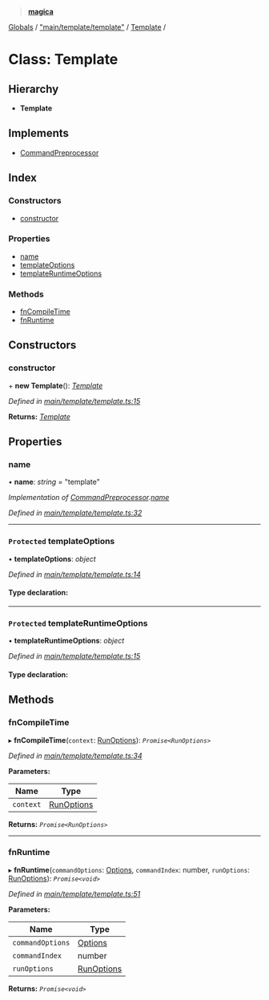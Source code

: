 > **[magica](../README.md)**

[Globals](../README.md) / ["main/template/template"](../modules/_main_template_template_.md) / [Template](_main_template_template_.template.md) /

# Class: Template

## Hierarchy

* **Template**

## Implements

* [CommandPreprocessor](../interfaces/_types_.commandpreprocessor.md)

## Index

### Constructors

* [constructor](_main_template_template_.template.md#constructor)

### Properties

* [name](_main_template_template_.template.md#name)
* [templateOptions](_main_template_template_.template.md#protected-templateoptions)
* [templateRuntimeOptions](_main_template_template_.template.md#protected-templateruntimeoptions)

### Methods

* [fnCompileTime](_main_template_template_.template.md#fncompiletime)
* [fnRuntime](_main_template_template_.template.md#fnruntime)

## Constructors

###  constructor

\+ **new Template**(): *[Template](_main_template_template_.template.md)*

*Defined in [main/template/template.ts:15](https://github.com/cancerberoSgx/magica/blob/0188ba1/src/main/template/template.ts#L15)*

**Returns:** *[Template](_main_template_template_.template.md)*

## Properties

###  name

• **name**: *string* = "template"

*Implementation of [CommandPreprocessor](../interfaces/_types_.commandpreprocessor.md).[name](../interfaces/_types_.commandpreprocessor.md#name)*

*Defined in [main/template/template.ts:32](https://github.com/cancerberoSgx/magica/blob/0188ba1/src/main/template/template.ts#L32)*

___

### `Protected` templateOptions

• **templateOptions**: *object*

*Defined in [main/template/template.ts:14](https://github.com/cancerberoSgx/magica/blob/0188ba1/src/main/template/template.ts#L14)*

#### Type declaration:

___

### `Protected` templateRuntimeOptions

• **templateRuntimeOptions**: *object*

*Defined in [main/template/template.ts:15](https://github.com/cancerberoSgx/magica/blob/0188ba1/src/main/template/template.ts#L15)*

#### Type declaration:

## Methods

###  fnCompileTime

▸ **fnCompileTime**(`context`: [RunOptions](../interfaces/_types_.runoptions.md)): *`Promise<RunOptions>`*

*Defined in [main/template/template.ts:34](https://github.com/cancerberoSgx/magica/blob/0188ba1/src/main/template/template.ts#L34)*

**Parameters:**

Name | Type |
------ | ------ |
`context` | [RunOptions](../interfaces/_types_.runoptions.md) |

**Returns:** *`Promise<RunOptions>`*

___

###  fnRuntime

▸ **fnRuntime**(`commandOptions`: [Options](../interfaces/_types_.options.md), `commandIndex`: number, `runOptions`: [RunOptions](../interfaces/_types_.runoptions.md)): *`Promise<void>`*

*Defined in [main/template/template.ts:51](https://github.com/cancerberoSgx/magica/blob/0188ba1/src/main/template/template.ts#L51)*

**Parameters:**

Name | Type |
------ | ------ |
`commandOptions` | [Options](../interfaces/_types_.options.md) |
`commandIndex` | number |
`runOptions` | [RunOptions](../interfaces/_types_.runoptions.md) |

**Returns:** *`Promise<void>`*